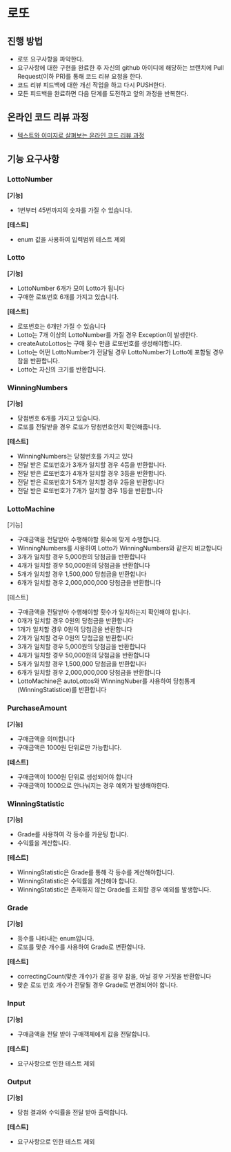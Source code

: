 # 로또
## 진행 방법
* 로또 요구사항을 파악한다.
* 요구사항에 대한 구현을 완료한 후 자신의 github 아이디에 해당하는 브랜치에 Pull Request(이하 PR)를 통해 코드 리뷰 요청을 한다.
* 코드 리뷰 피드백에 대한 개선 작업을 하고 다시 PUSH한다.
* 모든 피드백을 완료하면 다음 단계를 도전하고 앞의 과정을 반복한다.

## 온라인 코드 리뷰 과정
* [텍스트와 이미지로 살펴보는 온라인 코드 리뷰 과정](https://github.com/next-step/nextstep-docs/tree/master/codereview)

## 기능 요구사항
### LottoNumber
**[기능]**
* 1번부터 45번까지의 숫자를 가질 수 있습니다.

**[테스트]**
* enum 값을 사용하여 입력범위 테스트 제외

### Lotto
**[기능]**
* LottoNumber 6개가 모여 Lotto가 됩니다
* 구매한 로또번호 6개를 가지고 있습니다.

**[테스트]**
* 로또번호는 6개만 가질 수 있습니다
* Lotto는 7개 이상의 LottoNumber를 가질 경우 Exception이 발생한다.
* createAutoLottos는 구매 횟수 만큼 로또번호를 생성해야합니다.
* Lotto는 어떤 LottoNumber가 전달될 경우 LottoNumber가 Lotto에 포함될 경우 참을 반환합니다.
* Lotto는 자신의 크기를 반환합니다.


### WinningNumbers
**[기능]**
* 당첨번호 6개를 가지고 있습니다.
* 로또를 전달받을 경우 로또가 당첨번호인지 확인해줍니다.

**[테스트]**
* WinningNumbers는 당첨번호를 가지고 있다
* 전달 받은 로또번호가 3개가 일치할 경우 4등을 반환합니다.
* 전달 받은 로또번호가 4개가 일치할 경우 3등을 반환합니다.
* 전달 받은 로또번호가 5개가 일치할 경우 2등을 반환합니다
* 전달 받은 로또번호가 7개가 일치할 경우 1등을 반환합니다

### LottoMachine
[기능]
* 구매금액을 전달받아 수행해야할 횟수에 맞게 수행합니다.
* WinningNumbers를 사용하여 Lotto가 WinningNumbers와 같은지 비교합니다
* 3개가 일치할 경우 5,000원의 당첨금을 반환합니다
* 4개가 일치할 경우 50,000원의 당첨금을 반환합니다
* 5개가 일치할 경우 1,500,000 당첨금을 반환합니다
* 6개가 일치할 경우 2,000,000,000 당첨금을 반환합니다

[테스트]
* 구매금액을 전달받아 수행해야할 횟수가 일치하는지 확인해야 합니다.
* 0개가 일치할 경우 0원의 당첨금을 반환합니다
* 1개가 일치할 경우 0원의 당첨금을 반환합니다
* 2개가 일치할 경우 0원의 당첨금을 반환합니다
* 3개가 일치할 경우 5,000원의 당첨금을 반환합니다
* 4개가 일치할 경우 50,000원의 당첨금을 반환합니다
* 5개가 일치할 경우 1,500,000 당첨금을 반환합니다
* 6개가 일치할 경우 2,000,000,000 당첨금을 반환합니다
* LottoMachine은 autoLottos와 WinningNuber를 사용하여 당첨통계(WinningStatistice)를 반환합니다

### PurchaseAmount
**[기능]**
* 구매금액을 의미합니다
* 구매금액은 1000원 단위로만 가능합니다.

**[테스트]**
* 구매금액이 1000원 단위로 생성되어야 합니다
* 구매금액이 1000으로 안나눠지는 경우 예외가 발생해야한다.

### WinningStatistic
**[기능]**
* Grade를 사용하여 각 등수를 카운팅 합니다.
* 수익률을 계산합니다.

**[테스트]**
* WinningStatistic은 Grade를 통해 각 등수를 계산해야합니다.
* WinningStatistic은 수익률을 계산해야 합니다.
* WinningStatistic은 존재하지 않는 Grade를 조회할 경우 예외를 발생합니다.

### Grade
**[기능]**
* 등수를 나타내는 enum입니다.
* 로또를 맞춘 개수를 사용하여 Grade로 변환합니다.

**[테스트]**
* correctingCount(맞춘 개수)가 같을 경우 참을, 아닐 경우 거짓을 반환합니다
* 맞춘 로또 번호 개수가 전달될 경우 Grade로 변경되어야 합니다.

### Input
**[기능]**
* 구매금액을 전달 받아 구매객체에게 값을 전달합니다.

**[테스트]**
* 요구사항으로 인한 테스트 제외

### Output
**[기능]**
* 당첨 결과와 수익률을 전달 받아 출력합니다.

**[테스트]**
* 요구사항으로 인한 테스트 제외
